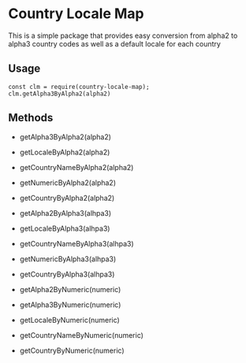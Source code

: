 # Country Locale Map 

This is a simple package that provides easy conversion from alpha2 to alpha3 country codes as well as a default locale for each country

## Usage

    const clm = require(country-locale-map);
    clm.getAlpha3ByAlpha2(alpha2) 


## Methods

- getAlpha3ByAlpha2(alpha2) 
- getLocaleByAlpha2(alpha2)
- getCountryNameByAlpha2(alpha2) 
- getNumericByAlpha2(alpha2)
- getCountryByAlpha2(alpha2)

- getAlpha2ByAlpha3(alhpa3)
- getLocaleByAlpha3(alhpa3)
- getCountryNameByAlpha3(alhpa3)
- getNumericByAlpha3(alhpa3)
- getCountryByAlpha3(alhpa3)

- getAlpha2ByNumeric(numeric)
- getAlpha3ByNumeric(numeric)
- getLocaleByNumeric(numeric)
- getCountryNameByNumeric(numeric)
- getCountryByNumeric(numeric) 


